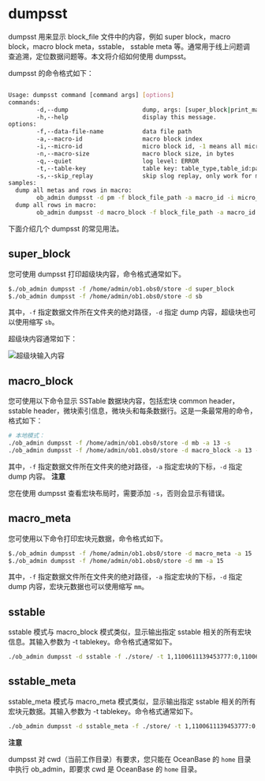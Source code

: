 dumpsst 
============================

dumpsst 用来显示 block_file 文件中的内容，例如 super block，macro block，macro block meta，sstable， sstable meta 等。通常用于线上问题调查追溯，定位数据问题等。本文将介绍如何使用 dumpsst。

dumpsst 的命令格式如下：

```bash

Usage: dumpsst command [command args] [options]
commands:
        -d,--dump                     dump, args: [super_block|print_macro|macro_block|macro_meta|sstable|sstable_meta]
        -h,--help                     display this message.
options:
        -f,--data-file-name           data file path
        -a,--macro-id                 macro block index
        -i,--micro-id                 micro block id, -1 means all micro blocks
        -n,--macro-size               macro block size, in bytes
        -q,--quiet                    log level: ERROR
        -t,--table-key                table key: table_type,table_id:partition_id,index_id,base_version:multi_version_start:snapshot_version,start_log_ts:end_log_ts:max_log_ts,major_version
        -s,--skip_replay              skip slog replay, only work for macro_block mode
samples:
  dump all metas and rows in macro:
        ob_admin dumpsst -d pm -f block_file_path -a macro_id -i micro_id
  dump all rows in macro:
        ob_admin dumpsst -d macro_block -f block_file_path -a macro_id -i micro_id: dump rows in macro
```



下面介绍几个 dumpsst 的常见用法。

super_block 
--------------------------------

您可使用 dumpsst 打印超级块内容，命令格式通常如下。

```bash
$./ob_admin dumpsst -f /home/admin/ob1.obs0/store -d super_block
$./ob_admin dumpsst -f /home/admin/ob1.obs0/store -d sb
```



其中，`-f` 指定数据文件所在文件夹的绝对路径，`-d` 指定 dump 内容，超级块也可以使用缩写 `sb`。

超级块内容通常如下：

![超级块输入内容](https://help-static-aliyun-doc.aliyuncs.com/assets/img/zh-CN/6606618361/p360259.png)

macro_block 
--------------------------------

您可使用以下命令显示 SSTable 数据块内容，包括宏块 common header，sstable header，微块索引信息，微块头和每条数据行。这是一条最常用的命令，格式如下：

```bash
# 本地模式：
./ob_admin dumpsst -f /home/admin/ob1.obs0/store -d mb -a 13 -s
./ob_admin dumpsst -f /home/admin/ob1.obs0/store -d macro_block -a 13 -s
```



其中，`-f` 指定数据文件所在文件夹的绝对路径，`-a` 指定宏块的下标，`-d` 指定 dump 内容。
**注意**



您在使用 dumpsst 查看宏块布局时，需要添加 `-s`，否则会显示有错误。

macro_meta 
-------------------------------

您可使用以下命令打印宏块元数据，命令格式如下。

```bash
$./ob_admin dumpsst -f /home/admin/ob1.obs0/store -d macro_meta -a 15
$./ob_admin dumpsst -f /home/admin/ob1.obs0/store -d mm -a 15
```


其中，`-f` 指定数据文件所在文件夹的绝对路径，`-a` 指定宏块的下标，`-d` 指定 dump 内容，宏块元数据也可以使用缩写 `mm`。

sstable 
----------------------------

sstable 模式与 macro_block 模式类似，显示输出指定 sstable 相关的所有宏块信息。其输入参数为 -t tablekey。命令格式通常如下。

```bash
./ob_admin dumpsst -d sstable -f ./store/ -t 1,1100611139453777:0,1100611139453777,0:1637564201580068:1637564201580068,0:0:0,4
```



sstable_meta 
---------------------------------

sstable_meta 模式与 macro_meta 模式类似，显示输出指定 sstable 相关的所有宏块元数据。其输入参数为 -t tablekey。命令格式通常如下。

```bash
./ob_admin dumpsst -d sstable_meta -f ./store/ -t 1,1100611139453777:0,1100611139453777,0:1637564201580068:1637564201580068,0:0:0,4
```


**注意**



dumpsst 对 cwd（当前工作目录）有要求，您只能在 OceanBase 的 `home` 目录中执行 ob_admin，即要求 cwd 是 OceanBase 的 `home` 目录。























